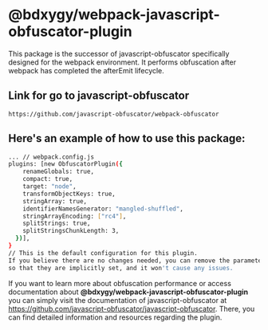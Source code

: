 # @bdxygy/webpack-javascript-obfuscator-plugin

This package is the successor of javascript-obfuscator specifically designed for the webpack environment. It performs obfuscation after webpack has completed the afterEmit lifecycle.

## Link for go to javascript-obfuscator
```link
https://github.com/javascript-obfuscator/webpack-obfuscator
```

## Here's an example of how to use this package:
```bash
... // webpack.config.js
plugins: [new ObfuscatorPlugin({
    renameGlobals: true,
    compact: true,
    target: "node",
    transformObjectKeys: true,
    stringArray: true,
    identifierNamesGenerator: "mangled-shuffled",
    stringArrayEncoding: ["rc4"],
    splitStrings: true,
    splitStringsChunkLength: 3,
  })],
}
// This is the default configuration for this plugin. 
If you believe there are no changes needed, you can remove the parameters from the plugin object
so that they are implicitly set, and it won't cause any issues.
```

If you want to learn more about obfuscation performance or access documentation about **@bdxygy/webpack-javascript-obfuscator-plugin** you can simply visit the documentation of javascript-obfuscator at https://github.com/javascript-obfuscator/javascript-obfuscator. There, you can find detailed information and resources regarding the plugin.